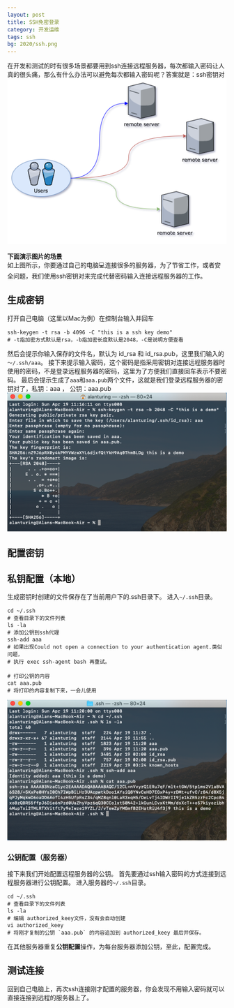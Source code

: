 ```yaml
---
layout: post
title: SSH免密登录
category: 开发运维
tags: ssh 
bg: 2020/ssh.png
---
```

在开发和测试的时有很多场景都要用到ssh连接远程服务器，每次都输入密码让人真的很头痛，那么有什么办法可以避免每次都输入密码呢？答案就是：ssh密钥对
![ssh](/assets/2020/ssh.png)

**下面演示图片的场景**  
如上图所示，你要通过自己的电脑💻连接很多的服务器，为了节省工作，或者安全问题，我们使用ssh密钥对来完成代替密码输入连接远程服务器的工作。

## 生成密钥
打开自己电脑（这里以Mac为例）在控制台输入并回车
```shell
ssh-keygen -t rsa -b 4096 -C "this is a ssh key demo" 
# -t指加密方式默认是rsa，-b指加密长度默认是2048，-C是说明方便查看
```
然后会提示你输入保存的文件名，默认为 id_rsa 和 id_rsa.pub，这里我们输入的`～/.ssh/aaa`。
接下来提示输入密码，这个密码是指采用密钥对连接远程服务器时使用的密码，不是登录远程服务器的密码，这里为了方便我们直接回车表示不要密码。
最后会提示生成了`aaa`和`aaa.pub`两个文件，这就是我们登录远程服务器的密钥对了，私钥：aaa ， 公钥：aaa.pub
![ssh-1](/assets/2020/ssh-1.png)

## 配置密钥
## 私钥配置（本地）
生成密钥时创建的文件保存在了当前用户下的.ssh目录下。
进入`~/.ssh`目录。
```shell 
cd ~/.ssh 
# 查看目录下的文件列表
ls -la
# 添加公钥到ssh代理
ssh-add aaa
# 如果出现Could not open a connection to your authentication agent.类似问题，
# 执行 exec ssh-agent bash 再重试。

# 打印公钥的内容
cat aaa.pub
# 将打印的内容复制下来，一会儿使用
```
![ssh-1](/assets/2020/ssh-2.png)
### 公钥配置（服务器）
接下来我们开始配置远程服务器的公钥。
首先要通过ssh输入密码的方式连接到远程服务器进行公钥配置。
进入服务器的`~/.ssh`目录。
```shell 
cd ~/.ssh
# 查看目录下的文件列表
ls -la
# 编辑 authorized_keey文件，没有会自动创建
vi authorized_keey
# 将刚才复制的公钥 `aaa.pub` 的内容追加到 authorized_keey 最后并保存。
```
在其他服务器重复**公钥配置**操作，为每台服务器添加公钥，至此，配置完成。

## 测试连接
回到自己电脑上，再次ssh连接刚才配置的服务器，你会发现不用输入密码就可以直接连接到远程的服务器上了。